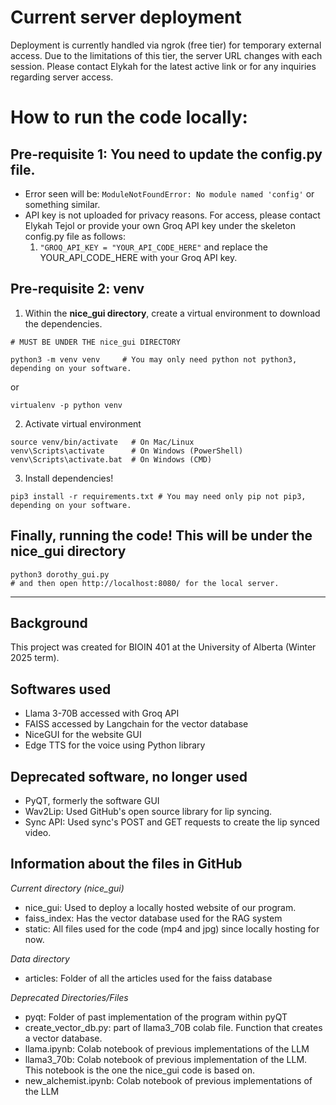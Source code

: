 # Current server deployment 
Deployment is currently handled via ngrok (free tier) for temporary external access. Due to the limitations of this tier, the server URL changes with each session. Please contact Elykah for the latest active link or for any inquiries regarding server access.

# How to run the code locally: 
## Pre-requisite 1: You need to update the config.py file. 
- Error seen will be: `ModuleNotFoundError: No module named 'config'` or something similar. 
- API key is not uploaded for privacy reasons. For access, please contact Elykah Tejol or provide your own Groq API key under the skeleton config.py file as follows:
     1. `"GROQ_API_KEY = "YOUR_API_CODE_HERE"` and replace the YOUR_API_CODE_HERE with your Groq API key. 

## Pre-requisite 2: venv 
1) Within the **nice_gui directory**, create a virtual environment to download the dependencies.
```
# MUST BE UNDER THE nice_gui DIRECTORY

python3 -m venv venv     # You may only need python not python3, depending on your software. 
```
or 
```
virtualenv -p python venv
```
2) Activate virtual environment 
```
source venv/bin/activate   # On Mac/Linux
venv\Scripts\activate      # On Windows (PowerShell)
venv\Scripts\activate.bat  # On Windows (CMD)
```

3) Install dependencies!
```
pip3 install -r requirements.txt # You may need only pip not pip3, depending on your software.
```

## Finally, running the code! This will be under the nice_gui directory
```
python3 dorothy_gui.py
# and then open http://localhost:8080/ for the local server.
```

---
## Background 
This project was created for BIOIN 401 at the University of Alberta (Winter 2025 term). 

## Softwares used 
- Llama 3-70B accessed with Groq API
- FAISS accessed by Langchain for the vector database
- NiceGUI for the website GUI
- Edge TTS for the voice using Python library

## Deprecated software, no longer used
- PyQT, formerly the software GUI 
- Wav2Lip: Used GitHub's open source library for lip syncing. 
- Sync API: Used sync's POST and GET requests to create the lip synced video. 

## Information about the files in GitHub
_Current directory (nice_gui)_
- nice_gui: Used to deploy a locally hosted website of our program.
- faiss_index: Has the vector database used for the RAG system
- static: All files used for the code (mp4 and jpg) since locally hosting for now.
   
_Data directory_
- articles: Folder of all the articles used for the faiss database
  
_Deprecated Directories/Files_
- pyqt: Folder of past implementation of the program within pyQT
- create_vector_db.py: part of llama3_70B colab file. Function that creates a vector database. 
- llama.ipynb: Colab notebook of previous implementations of the LLM
- llama3_70b: Colab notebook of previous implementation of the LLM. This notebook is the one the nice_gui code is based on.
- new_alchemist.ipynb: Colab notebook of previous implementations of the LLM
